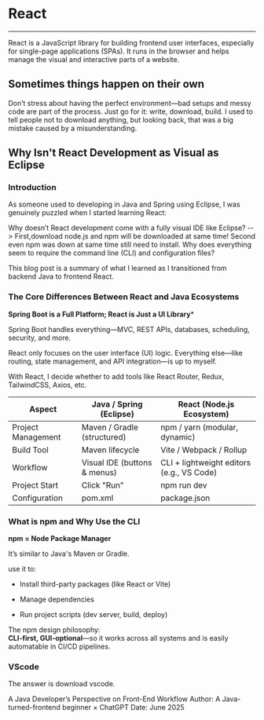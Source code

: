 # React
***
React is a JavaScript library for building frontend user interfaces, especially for single-page applications (SPAs). It runs in the browser and helps manage the visual and interactive parts of a website.
## Sometimes things happen on their own
Don’t stress about having the perfect environment—bad setups and messy code are part of the process.
Just go for it: write, download, build.
I used to tell people not to download anything, but looking back, that was a big mistake caused by a misunderstanding.


## Why Isn't React Development as Visual as Eclipse

### Introduction
As someone used to developing in Java and Spring using Eclipse, I was genuinely puzzled when I started learning React:

Why doesn’t React development come with a fully visual IDE like Eclipse? --> First,download node.js and npm will be downloaded at same time! Second even npm was down at same time still need to install.
Why does everything seem to require the command line (CLI) and configuration files?

This blog post is a summary of what I learned as I transitioned from backend Java to frontend React.

### The Core Differences Between React and Java Ecosystems
**Spring Boot is a Full Platform; React is Just a UI Library***

Spring Boot handles everything—MVC, REST APIs, databases, scheduling, security, and more.

React only focuses on the user interface (UI) logic. Everything else—like routing, state management, and API integration—is up to myself.

With React, I decide whether to add tools like React Router, Redux, TailwindCSS, Axios, etc.

| Aspect |Java / Spring (Eclipse) |React (Node.js Ecosystem)|
|----------|----------|----------|
|Project Management|Maven / Gradle (structured)|npm / yarn (modular, dynamic)|
|Build Tool|Maven lifecycle|Vite / Webpack / Rollup|
|Workflow|Visual IDE (buttons & menus)|CLI + lightweight editors (e.g., VS Code)|
|Project Start|Click "Run"|npm run dev|
|Configuration|	pom.xml|package.json|

### What is npm and Why Use the CLI
**npm = Node Package Manager**

It’s similar to Java's Maven or Gradle.

use it to:
* Install third-party packages (like React or Vite)

* Manage dependencies

* Run project scripts (dev server, build, deploy)

The npm design philosophy:  
**CLI-first, GUI-optional**—so it works across all systems and is easily automatable in CI/CD pipelines.

### VScode
The answer is download vscode.


A Java Developer’s Perspective on Front-End Workflow
Author: A Java-turned-frontend beginner × ChatGPT
Date: June 2025
